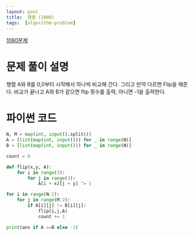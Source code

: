 ```yaml
---
layout: post
title:  행렬 (1080)
tags:  [algorithm-problem]
---
```


[1080문제](https://www.acmicpc.net/problem/1080)
# 문제 풀이 설명
행렬 A와 B를 0,0부터 시작해서 하나씩 비교해 간다. 그리고 만약 다르면 Flip을 해준다. 비교가 끝나고 A와 B가 같으면 flip 횟수를 출력, 아니면 -1을 출력한다.


# 파이썬 코드
~~~python
N, M = map(int, input().split())
A = [list(map(int, input())) for _ in range(N)]
B = [list(map(int, input())) for _ in range(N)]

count = 0

def flip(x,y, A):
    for i in range(3):
        for j in range(3):
            A[i + x][j + y] ^= 1

for i in range(N-2):
    for j in range(M-2):
        if A[i][j] != B[i][j]:
            flip(i,j,A)
            count += 1

print(ans if A ==B else -1)
~~~
